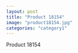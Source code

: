 ```yaml
---
layout: post
title: "Product 18154"
image: "product18154.jpg"
categories: "category1"
---
```

Product 18154
